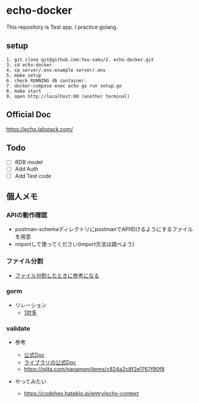 # echo-docker

This repository is Test app. I practice golang.

## setup
```
1. git clone git@github.com:You-saku/2. echo-docker.git
3. cd echo-docker
4. cp server/.env.example server/.env
5. make setup
6. check RUNNING db container.
7. docker-compose exec echo go run setup.go
8. make start
9. open http://localhost:80 (another terminal)
```

## Official Doc
https://echo.labstack.com/

## Todo
 -  [ ] RDB model
 -  [ ] Add Auth
 -  [ ] Add Test code

## 個人メモ

### APIの動作確認
 * postman-schemaディレクトリにpostmanでAPI叩けるようにするファイルを用意
 * importして使ってください(import方法は調べよう)
### ファイル分割
 * [ファイル分割したときに参考になる](https://qiita.com/fetaro/items/31b02b940ce9ec579baf#%E3%83%A2%E3%82%B8%E3%83%A5%E3%83%BC%E3%83%AB%E3%83%A2%E3%83%BC%E3%83%89%E3%81%A7%E3%81%AE%E5%86%85%E9%83%A8%E3%83%91%E3%83%83%E3%82%B1%E3%83%BC%E3%82%B8%E3%81%AEimport)

### gorm
 * リレーション
    * [1対多](https://gorm.io/ja_JP/docs/has_many.html) 

### validate
 * 参考
   * [公式Doc](https://echo.labstack.com/guide/request/)
   * [ライブラリの公式Doc](https://github.com/go-playground/validator)
   * https://qiita.com/nanamen/items/c824a2c8f2e1767f90f8
   
 * やってみたい
   * https://codehex.hateblo.jp/entry/echo-context
